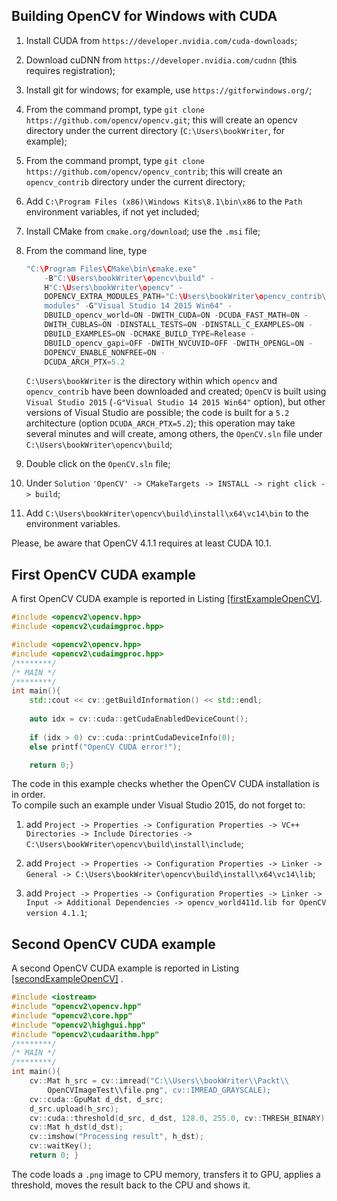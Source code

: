 ## Building OpenCV for Windows with CUDA

1.  Install CUDA from `https://developer.nvidia.com/cuda-downloads`;

2.  Download cuDNN from `https://developer.nvidia.com/cudnn` (this
    requires registration);

3.  Install git for windows; for example, use
    `https://gitforwindows.org/`;

4.  From the command prompt, type `git clone
    https://github.com/opencv/opencv.git`; this will create an opencv
    directory under the current directory (`C:\Users\bookWriter`, for
    example);

5.  From the command prompt, type `git clone
    https://github.com/opencv/opencv_contrib`; this will create an
    `opencv_contrib` directory under the current directory;

6.  Add `C:\Program Files (x86)\Windows Kits\8.1\bin\x86` to the `Path`
    environment variables, if not yet included;

7.  Install CMake from `cmake.org/download`; use the `.msi` file;

8.  From the command line, type
    
    ``` c++
    "C:\Program Files\CMake\bin\cmake.exe"
        -B"C:\Users\bookWriter\opencv\build" -
        H"C:\Users\bookWriter\opencv" -
        DOPENCV_EXTRA_MODULES_PATH="C:\Users\bookWriter\opencv_contrib\
        modules" -G"Visual Studio 14 2015 Win64" -
        DBUILD_opencv_world=ON -DWITH_CUDA=ON -DCUDA_FAST_MATH=ON -
        DWITH_CUBLAS=ON -DINSTALL_TESTS=ON -DINSTALL_C_EXAMPLES=ON -
        DBUILD_EXAMPLES=ON -DCMAKE_BUILD_TYPE=Release -
        DBUILD_opencv_gapi=OFF -DWITH_NVCUVID=OFF -DWITH_OPENGL=ON -
        DOPENCV_ENABLE_NONFREE=ON -
        DCUDA_ARCH_PTX=5.2 
    ```
    
    `C:\Users\bookWriter` is the directory within which `opencv` and
    `opencv_contrib` have been downloaded and created; `OpenCV` is built
    using `Visual Studio 2015` (`-G"Visual Studio 14 2015 Win64"`
    option), but other versions of Visual Studio are possible; the code
    is built for a `5.2` architecture (option `DCUDA_ARCH_PTX=5.2`);
    this operation may take several minutes and will create, among
    others, the `OpenCV.sln` file under
    `C:\Users\bookWriter\opencv\build`;

9.  Double click on the `OpenCV.sln` file;

10. Under `Solution` `'OpenCV' -> CMakeTargets -> INSTALL -> right click
    -> build`;

11. Add `C:\Users\bookWriter\opencv\build\install\x64\vc14\bin` to the
    environment variables.

Please, be aware that OpenCV 4.1.1 requires at least CUDA 10.1.

## First OpenCV CUDA example

A first OpenCV CUDA example is reported in Listing
[\[firstExampleOpenCV\]](#firstExampleOpenCV).

``` c++
#include <opencv2\opencv.hpp>
#include <opencv2\cudaimgproc.hpp>

#include <opencv2\opencv.hpp>
#include <opencv2\cudaimgproc.hpp>
/********/
/* MAIN */
/********/
int main(){
    std::cout << cv::getBuildInformation() << std::endl;
    
    auto idx = cv::cuda::getCudaEnabledDeviceCount();
    
    if (idx > 0) cv::cuda::printCudaDeviceInfo(0);
    else printf("OpenCV CUDA error!");

    return 0;}
```

The code in this example checks whether the OpenCV CUDA installation is
in order.  
To compile such an example under Visual Studio 2015, do not forget to:

1.  add `Project -> Properties -> Configuration Properties -> VC++
    Directories -> Include Directories ->
    C:\Users\bookWriter\opencv\build\install\include`;

2.  add `Project -> Properties -> Configuration Properties -> Linker ->
    General -> C:\Users\bookWriter\opencv\build\install\x64\vc14\lib`;

3.  add `Project -> Properties -> Configuration Properties -> Linker ->
    Input -> Additional Dependencies -> opencv_world411d.lib for OpenCV
    version 4.1.1`;

## Second OpenCV CUDA example

A second OpenCV CUDA example is reported in Listing
[\[secondExampleOpenCV\]](#secondExampleOpenCV) .  

``` c++
#include <iostream>
#include "opencv2\opencv.hpp"
#include "opencv2\core.hpp"
#include "opencv2\highgui.hpp"
#include "opencv2\cudaarithm.hpp"
/********/
/* MAIN */
/********/
int main(){
    cv::Mat h_src = cv::imread("C:\\Users\\bookWriter\\Packt\\
        OpenCVImageTest\\file.png", cv::IMREAD_GRAYSCALE);
    cv::cuda::GpuMat d_dst, d_src;
    d_src.upload(h_src);
    cv::cuda::threshold(d_src, d_dst, 128.0, 255.0, cv::THRESH_BINARY);
    cv::Mat h_dst(d_dst);
    cv::imshow("Processing result", h_dst);
    cv::waitKey();
    return 0; }
```

The code loads a `.png` image to CPU memory, transfers it to GPU,
applies a threshold, moves the result back to the CPU and shows it.

